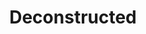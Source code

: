 ---
title: Deconstructed
description: A series where we deconstruct existing scripts/functions/commands to gain a better understanding of them. 
image:

# Badge style
style:
    background: "#a10616"
    color: "#fff"
---
